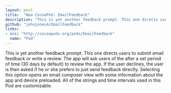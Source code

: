 ```yaml
---
layout: post
title:  "New CocoaPod: EmailFeedback"
description: "This is yet another feedback prompt. This one directs users to submit email feedback or write a review. The app will ask users of the after a set period of time (30 days by default) to review the app. If the user declines, the user is then asked if he or she prefers to just send feedback directly. Selecting this option opens an email composer view with some information about the app and device preloaded. All of the strings and time intervals used in this Pod are customizable."
github: "johnjones4/EmailFeedback"
links:
- src: "http://cocoapods.org/pods/EmailFeedback"
  name: "Pod"
---
```


This is yet another feedback prompt. This one directs users to submit email feedback or write a review. The app will ask users of the after a set period of time (30 days by default) to review the app. If the user declines, the user is then asked if he or she prefers to just send feedback directly. Selecting this option opens an email composer view with some information about the app and device preloaded. All of the strings and time intervals used in this Pod are customizable.
